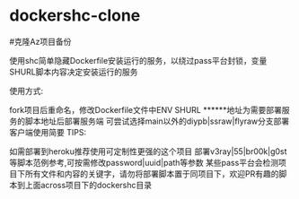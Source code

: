 # dockershc-clone
#克隆Az项目备份

使用shc简单隐藏Dockerfile安装运行的服务，以绕过pass平台封锁，变量SHURL脚本内容决定安装运行的服务

使用方式:

fork项目后重命名，修改Dockerfile文件中ENV SHURL ******地址为需要部署服务的脚本地址后部署服务端
可尝试选择main以外的diypb|ssraw|flyraw分支部署
客户端使用简要
TIPS:

如需部署到heroku推荐使用可定制性更强的这个项目
部署v3ray|55|br00k|g0st等脚本范例参考,可按需修改password|uuid|path等参数
某些pass平台会检测项目下所有文件和内容的关键字，请勿将部署脚本置于同项目下，欢迎PR有趣的脚本到上面across项目下的dockershc目录
